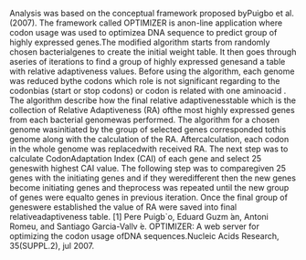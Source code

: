 Analysis was based on the conceptual framework proposed byPuigbo et al. (2007). The framework called OPTIMIZER is anon-line application where codon usage was used to optimizea DNA sequence to predict group of highly expressed genes.The modified algorithm starts from randomly chosen bacterialgenes to create the initial weight table. It then goes through aseries of iterations to find a group of highly expressed genesand a table with relative adaptiveness values.
Before using the algorithm, each genome was reduced bythe codons which role is not significant regarding to the codonbias (start or stop codons) or codon is related with one aminoacid .
The algorithm describe how the final relative adaptivenesstable which is the collection of Relative Adaptiveness (RA) ofthe most highly expressed genes from each bacterial genomewas  performed.  The  algorithm  for  a  chosen  genome  wasinitiated  by  the  group  of  selected  genes  corresponded  tothis  genome  along  with  the  calculation  of  the  RA.  Aftercalculation,  each  codon  in  the  whole  genome  was  replacedwith  received  RA.  The  next  step  was  to  calculate  CodonAdaptation  Index  (CAI)  of  each  gene  and  select  25  geneswith highest CAI value. The following step was to comparegiven  25  genes  with  the  initiating  genes  and  if  they  weredifferent then the new genes become initiating genes and theprocess was repeated until the new group of genes were equalto genes in previous iteration. Once the final group of geneswere established the value of RA were saved into final relativeadaptiveness table.
[1] Pere  Puigb`o,  Eduard  Guzm ́an,  Antoni  Romeu,  and  Santiago  Garcia-Vallv ́e.   OPTIMIZER: A web server for optimizing the codon usage ofDNA sequences.Nucleic Acids Research, 35(SUPPL.2), jul 2007.
